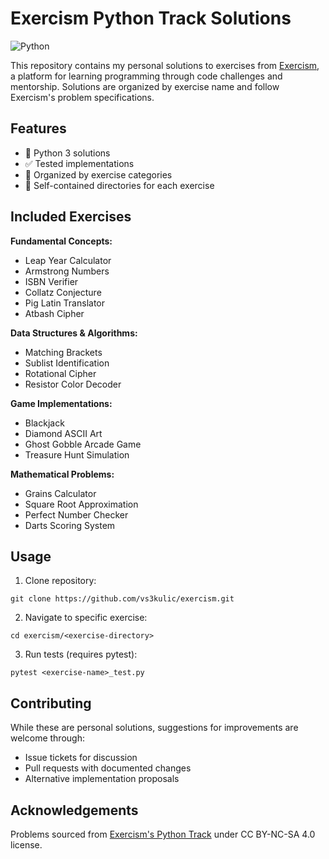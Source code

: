 # Exercism Python Track Solutions

![Python](https://img.shields.io/badge/python-3670A0?style=for-square&logo=python&logoColor=ffdd54)

This repository contains my personal solutions to exercises from [Exercism](https://exercism.org/), a platform for learning programming through code challenges and mentorship. Solutions are organized by exercise name and follow Exercism's problem specifications.

## Features
- 🐍 Python 3 solutions
- ✅ Tested implementations
- 🧩 Organized by exercise categories
- 📁 Self-contained directories for each exercise

## Included Exercises
**Fundamental Concepts:**
- Leap Year Calculator
- Armstrong Numbers
- ISBN Verifier
- Collatz Conjecture
- Pig Latin Translator
- Atbash Cipher

**Data Structures & Algorithms:**
- Matching Brackets
- Sublist Identification
- Rotational Cipher
- Resistor Color Decoder

**Game Implementations:**
- Blackjack
- Diamond ASCII Art
- Ghost Gobble Arcade Game
- Treasure Hunt Simulation

**Mathematical Problems:**
- Grains Calculator
- Square Root Approximation
- Perfect Number Checker
- Darts Scoring System

## Usage
1. Clone repository:
```
git clone https://github.com/vs3kulic/exercism.git
```

2. Navigate to specific exercise:
```
cd exercism/<exercise-directory>
```

3. Run tests (requires pytest):
```
pytest <exercise-name>_test.py
```

## Contributing
While these are personal solutions, suggestions for improvements are welcome through:
- Issue tickets for discussion
- Pull requests with documented changes
- Alternative implementation proposals

## Acknowledgements
Problems sourced from [Exercism's Python Track](https://exercism.org/tracks/python) under CC BY-NC-SA 4.0 license.
